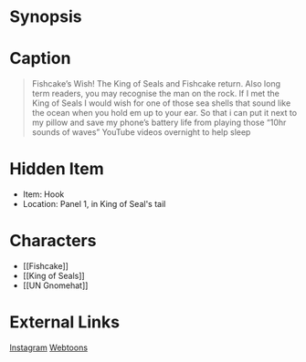 # Synopsis


# Caption
> Fishcake’s Wish! The King of Seals and Fishcake return. Also long term readers, you may recognise the man on the rock. If I met the King of Seals I would wish for one of those sea shells that sound like the ocean when you hold em up to your ear. So that i can put it next to my pillow and save my phone’s battery life from playing those “10hr sounds of waves” YouTube videos overnight to help sleep

# Hidden Item
* Item: Hook
* Location: <spoiler>Panel 1, in King of Seal's tail</spoiler>

# Characters
* [[Fishcake]]
* [[King of Seals]]
* [[UN Gnomehat]]

# External Links
[Instagram](https://www.instagram.com/p/CYpPg14K5Li/?igshid=YmMyMTA2M2Y=)
[Webtoons](https://www.webtoons.com/en/challenge/twistwood-tales/104-fishcakes-wish/viewer?title_no=344740&episode_no=113)